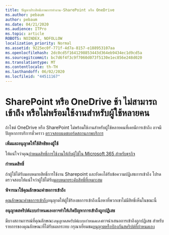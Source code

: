 ```yaml
---
title: ปัญหาประสิทธิภาพการทํางาน-SharePoint หรือ OneDrive
ms.author: pebaum
author: pebaum
ms.date: 04/21/2020
ms.audience: ITPro
ms.topic: article
ROBOTS: NOINDEX, NOFOLLOW
localization_priority: Normal
ms.assetid: 9225ec0f-771f-4d7a-8157-e188953107aa
ms.openlocfilehash: 2dc0cd5f1641298853443d364eb9434ec1d9cd5a
ms.sourcegitcommit: bc7d6f4f3c9f7060d073f5130e1ec856e248d020
ms.translationtype: MT
ms.contentlocale: th-TH
ms.lasthandoff: 06/02/2020
ms.locfileid: "44511167"
---
```

# <a name="sharepoint-or-onedrive-slow-inaccessible-or-unavailable-for-multiple-users"></a>SharePoint หรือ OneDrive ช้า ไม่สามารถเข้าถึง หรือไม่พร้อมใช้งานสําหรับผู้ใช้หลายคน

ถ้าไซต์ OneDrive หรือ SharePoint ไม่พร้อมใช้งานสําหรับผู้ใช้หลายคนที่เคยมีการเข้าถึง อาจมีปัญหาการบริการชั่วคราว [ตรวจสอบแดชบอร์ดสถานภาพบริการ](https://portal.office.com/adminportal/home#/servicehealth)

**เพิ่มและอนุญาตให้ใช้สิทธิของผู้ใช้**

ให้แน่ใจว่าคุณ[กําหนดสิทธิ์การใช้งานให้กับผู้ใช้ใน Microsoft 365 สําหรับธุรกิจ](https://docs.microsoft.com/microsoft-365/admin/add-users/add-users)


**กําหนดสิทธิ์**

ถ้าผู้ใช้ได้รับมอบหมายสิทธิ์การใช้งาน Sharepoint และยังคงได้รับข้อความปฏิเสธการเข้าถึง โปรดตรวจสอบให้แน่ใจว่าผู้ใช้ได้รับ[มอบหมายระดับสิทธิ์ที่เหมาะสม](https://docs.microsoft.com/sharepoint/understanding-permission-levels)

**พิจารณาใช้คุณลักษณะคําขอการเข้าถึง**

[คุณลักษณะคําขอการเข้าถึง](https://support.office.com/article/Set-up-and-manage-access-requests-94B26E0B-2822-49D4-929A-8455698654B3)อนุญาตให้ผู้ใช้ร้องขอการเข้าถึงเนื้อหาที่พวกเขาไม่มีสิทธิ์เห็นในขณะนี้

**อนุญาตสคริปต์แบบกําหนดเองอาจทําให้เกิดปัญหาการเข้าถึงถูกปฏิเสธ**

มีบางสถานการณ์ที่คุณลักษณะ*อนุญาตสคริปต์แบบกําหนดเอง*อาจนําเสนอการเข้าถึงถูกปฏิเสธ สําหรับรายการของคุณลักษณะที่ได้รับผลกระทบ กรุณาเยี่ยมชม[อนุญาตหรือป้องกันสคริปต์ที่กําหนดเอง](https://docs.microsoft.com/sharepoint/allow-or-prevent-custom-script)


